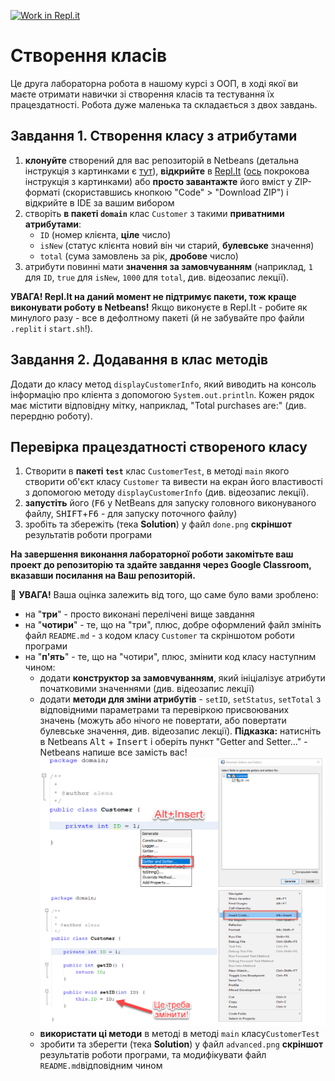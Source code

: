 [![Work in Repl.it](https://classroom.github.com/assets/work-in-replit-14baed9a392b3a25080506f3b7b6d57f295ec2978f6f33ec97e36a161684cbe9.svg)](https://classroom.github.com/online_ide?assignment_repo_id=3474638&assignment_repo_type=AssignmentRepo)
# Створення класів

Це друга лабораторна робота в нашому курсі з ООП, в ході якої ви маєте отримати навички зі створення класів та тестування їх працездатності. Робота дуже маленька та складається з двох завдань.

## Завдання 1. Створення класу з атрибутами

1. **клонуйте** створений для вас репозиторій в Netbeans (детальна інструкція з картинками є [тут](https://netbeans.org/kb/docs/ide/git.html)), **відкрийте** в [Repl.It](https://repl.it/) ([ось](https://repl.it/talk/learn/Configuring-GitHub-repos-to-run-on-Replit-and-contributing-back/23948) покрокова інструкція з картинками) або **просто завантажте** його вміст у ZIP-форматі (скориставшись кнопкою "Code" > "Download ZIP") і відкрийте в IDE за вашим вибором
2. створіть **в пакеті ````domain````** клас ```` Сustomer ```` з такими **приватними атрибутами**:
    * ````ID```` (номер клієнта, **ціле** число)
    * ````isNew```` (статус клієнта новий він чи старий, **булевське** значення)
    * ````total```` (сума замовлень за рік, **дробове** число)
3. атрибути повинні мати **значення за замовчуванням** (наприклад, ````1```` для ````ID````, ````true```` для ````isNew````, ````1000```` для ````total````, див. відеозапис лекції).

**УВАГА! Repl.It на даний момент не підтримує пакети, тож краще виконувати роботу в Netbeans!** Якщо виконуєте в Repl.It - робите як минулого разу - все в дефолтному пакеті (й не забувайте про файли ````.replit```` і ````start.sh````!).

## Завдання 2. Додавання в клас методів 

Додати до класу метод ````displayCustomerInfo````, який виводить на консоль інформацію про клієнта з допомогою ````System.out.println````. Кожен рядок має містити відповідну мітку, наприклад, "Total purchases are:" (див. перердню роботу).


## Перевірка працездатності створеного класу

1. Створити в **пакеті ````test````** клас ````CustomerTest````, в методі ````main```` якого створити об'єкт класу ```` Сustomer ```` та вивести на екран його властивості з допомогою методу ````displayCustomerInfo```` (див. відеозапис лекції). 
2. **запустіть** його (<kbd>F6</kbd> у NetBeans для запуску головного виконуваного файлу, <kbd>SHIFT</kbd>+<kbd>F6</kbd> - для запуску поточного файлу)
3. зробіть та збережіть (тека **Solution**) у файл ````done.png```` **скріншот** результатів роботи програми 

**На завершення виконання лабораторної роботи закомітьте ваш проект до репозиторію та здайте завдання через Google Classroom, вказавши посилання на Ваш репозиторій.**

:triangular_flag_on_post: **УВАГА!** Ваша оцінка залежить від того, що саме було вами зроблено:
* на "**три**" - просто виконані перелічені вище завдання
* на "**чотири**" - те, що на "три", плюс, добре оформлений файл змініть файл ````README.md````  - з кодом класу ```` Сustomer ```` та скріншотом роботи програми
* на "**п'ять**" - те, що на "чотири", плюс, змінити код класу наступним чином:
  * додати **конструктор за замовчуванням**, який ініціалізує атрибути початковими значеннями (див. відеозапис лекції) 
  * додати **методи для зміни атрибутів** - ````setID````, ````setStatus````, ````setTotal```` з відповідними параметрами та перевіркою присвоюваних значень (можуть або нічого не повертати, або повертати булевське значення, див. відеозапис лекції). 
**Підказка:** натисніть в Netbeans <kbd>Alt</kbd> + <kbd>Insert</kbd> і оберіть пункт "Getter and Setter..." - Netbeans напише все замість вас!
![](https://github.com/ppc-ntu-khpi/Class-Starter/raw/main/images/GetterAndSetter.png)
  * **використати ці методи** в методі в методі ````main```` класу````CustomerTest````
  * зробити та зберегти (тека **Solution**) у файл ````advanced.png```` **скріншот** результатів роботи програми, та модифікувати файл ````README.md````відповідним чином



